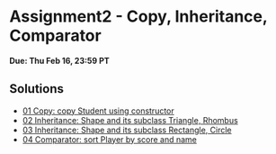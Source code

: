 # Assignment2 - Copy, Inheritance, Comparator

**Due: Thu Feb 16, 23:59 PT** 

## Solutions
- [01 Copy: copy Student using constructor](https://github.com/huskyhehe/info5100/tree/main/Assignment_2_CopyInheritanceComparator/Q1_Copy/src)
- [02 Inheritance: Shape and its subclass Triangle, Rhombus](https://github.com/huskyhehe/info5100/tree/main/Assignment_2_CopyInheritanceComparator/Q2_Inheritance/src)
- [03 Inheritance: Shape and its subclass Rectangle, Circle](https://github.com/huskyhehe/info5100/tree/main/Assignment_2_CopyInheritanceComparator/Q3_Inheritance/src)
- [04 Comparator: sort Player by score and name](https://github.com/huskyhehe/info5100/tree/main/Assignment_2_CopyInheritanceComparator/Q4_Comparator/src)
